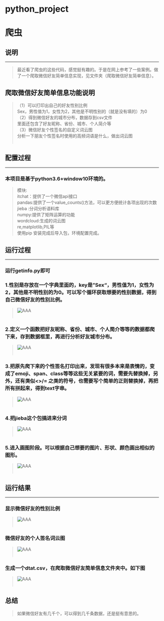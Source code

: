# python_project
爬虫
==========
## 说明<br>
----------------
>最近看了爬虫的这些代码，感觉挺有趣的。于是在网上参考了一些案例。做了一个爬取微信好友简单信息实现，见文件夹（爬取微信好友简单信息）。<br>
## 爬取微信好友简单信息功能说明<br>
>（1）可以打印出自己的好友性别比例<br>
>  Sex，男性值为1，女性为2，其他是不明性别的（就是没有填的）为0<br>
>（2）得到微信好友的城市分布，数据存到csv文件<br>
>  里面还包含了好友昵称、省份、城市、个人简介等<br>
>（3）微信好友个性签名的自定义词云图<br>
>  分析一下朋友个性签名时使用的高频词语是什么，做出词云图<br><br>
## 配置过程<br>
--------------------------
### 本项目是基于python3.6+window10环境的。<br>
>模块:<br>
>itchat：提供了一个微信api接口<br>
>pandas:提供了一个value_counts()方法，可以更方便统计各项出现的次数<br>
>jieba :分词分析语料库<br>
>numpy:提供了矩阵运算的功能<br>
>wordcloud:生成的词云图<br>
re,matplotlib,PIL等<br>
使用pip 安装完成后导入包，环境配置完成。<br>
## 运行过程<br>
----------------------------
### 运行getinfo.py即可<br>
### 1.性别是存放在一个字典里面的，key是”Sex“，男性值为1，女性为2，其他是不明性别的为0。可以写个循环获取想要的性别数据，得到自己微信好友的性别比例。<br>
>![AAA](https://github.com/zhoujingwhy/python_project/raw/master/说明/QQ截图20180612171017.png)<br><br>
### 2.定义一个函数把好友昵称、省份、城市、个人简介等等的数据都爬下来，存到数据框里，再进行分析好友城市分布。<br>
>![AAA](https://github.com/zhoujingwhy/python_project/raw/master/说明/QQ截图20180612171200.png)<br><br>
### 3.把原先爬下来的个性签名打印出来，发现有很多本来是表情的，变成了emoji、span、class等等这些无关紧要的词，需要先替换掉，另外，还有类似<>/= 之类的符号，也需要写个简单的正则替换掉，再把所有拼起来，得到text字串。<br>
>![AAA](https://github.com/zhoujingwhy/python_project/raw/master/说明/QQ截图20180612171245.png)<br><br>
### 4.把jieba这个包搞进来分词<br>
>![AAA](https://github.com/zhoujingwhy/python_project/raw/master/说明/QQ截图20180612171320.png)<br><br>
### 5.进入画图阶段。可以根据自己想要的图片、形状、颜色画出相似的图形。
>![AAA](https://github.com/zhoujingwhy/python_project/raw/master/说明/QQ截图20180612171416.png)<br><br>
## 运行结果<br>
-------------------------------------------------------------
### 显示微信好友的性别比例<br>
>![AAA](https://github.com/zhoujingwhy/python_project/raw/master/说明/QQ截图20180612123421.png)<br><br>
### 微信好友的个人签名词云图<br>
>![AAA](https://github.com/zhoujingwhy/python_project/raw/master/说明/Figure_1.png)<br><br>
### 生成一个dtat.csv，在爬取微信好友简单信息文件夹中。如下图<br>
>![AAA](https://github.com/zhoujingwhy/python_project/raw/master/说明/QQ截图20180612184533.png)<br><br>
## 总结<br>
>如果微信好友有几千个，可以得到几千条数据，还是挺有意思的。
